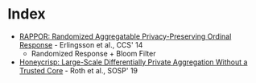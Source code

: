 # Index

* [RAPPOR: Randomized Aggregatable Privacy-Preserving Ordinal Response](https://static.googleusercontent.com/media/research.google.com/en//pubs/archive/42852.pdf) - Erlingsson et al., CCS' 14
  * Randomized Response + Bloom Filter
* [Honeycrisp: Large-Scale Differentially Private Aggregation Without a Trusted Core](https://www.cis.upenn.edu/~ahae/papers/honeycrisp-sosp2019.pdf) - Roth et al., SOSP' 19



